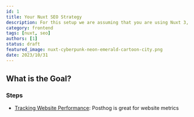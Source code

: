 ```yaml
---
id: 1
title: Your Nuxt SEO Strategy
description: For this setup we are assuming that you are using Nuxt 3, Typescript and supabase-js.
category: frontend
tags: [nuxt, seo]
authors: [1]
status: draft
featured_image: nuxt-cyberpunk-neon-emerald-cartoon-city.png
date: 2023/10/31
---
```


## What is the Goal?



### Steps
- [Tracking Website Performance](): Posthog is great for website metrics

